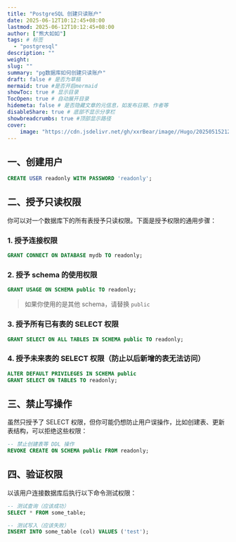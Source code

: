 ```yaml
---
title: "PostgreSQL 创建只读账户"
date: 2025-06-12T10:12:45+08:00
lastmod: 2025-06-12T10:12:45+08:00
author: ["熊大如如"]
tags: # 标签
  - "postgresql"
description: ""
weight:
slug: ""
summary: "pg数据库如何创建只读账户"
draft: false # 是否为草稿
mermaid: true #是否开启mermaid
showToc: true # 显示目录
TocOpen: true # 自动展开目录
hidemeta: false # 是否隐藏文章的元信息，如发布日期、作者等
disableShare: true # 底部不显示分享栏
showbreadcrumbs: true #顶部显示路径
cover:
    image: "https://cdn.jsdelivr.net/gh/xxrBear/image//Hugo/202505152126346.png"  # 文章的图片
---
```

## 一、创建用户
```sql
CREATE USER readonly WITH PASSWORD 'readonly';
```

## 二、授予只读权限
你可以对一个数据库下的所有表授予只读权限。下面是授予权限的通用步骤：

### 1. 授予连接权限
```sql
GRANT CONNECT ON DATABASE mydb TO readonly;
```

### 2. 授予 schema 的使用权限
```sql
GRANT USAGE ON SCHEMA public TO readonly;
```

> 如果你使用的是其他 schema，请替换 `public`
>

### 3. 授予所有已有表的 SELECT 权限
```sql
GRANT SELECT ON ALL TABLES IN SCHEMA public TO readonly;
```

### 4. 授予未来表的 SELECT 权限（防止以后新增的表无法访问）
```sql
ALTER DEFAULT PRIVILEGES IN SCHEMA public
GRANT SELECT ON TABLES TO readonly;
```

## 三、禁止写操作
虽然只授予了 SELECT 权限，但你可能仍想防止用户误操作，比如创建表、更新表结构，可以拒绝这些权限：

```sql
-- 禁止创建表等 DDL 操作
REVOKE CREATE ON SCHEMA public FROM readonly;
```

## 四、验证权限
以该用户连接数据库后执行以下命令测试权限：

```sql
-- 测试查询（应该成功）
SELECT * FROM some_table;

-- 测试写入（应该失败）
INSERT INTO some_table (col) VALUES ('test');
```

